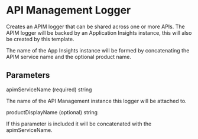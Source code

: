 # API Management Logger

Creates an APIM logger that can be shared across one or more APIs.  The APIM logger will be backed by an Application Insights instance, this will also be created by this template.

The name of the App Insights instance will be formed by concatenating the APIM service name and the optional product name.

## Parameters

apimServiceName (required) string

The name of the API Management instance this logger will be attached to.

productDisplayName (optional) string

If this parameter is included it will be concatenated with the apimServiceName.